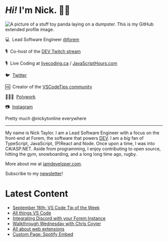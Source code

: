 # <em>Hi!</em> I'm Nick. 👋🏻

![A picture of a stuff toy panda laying on a dumpster. This is my GitHub extended profile image.](https://res.cloudinary.com/nickytonline/image/upload/w_1280,h_669,c_fill,q_auto,f_auto/w_860,c_fit,co_rgb:ffffff,g_south_west,x_30,y_280,l_text:roboto_64_bold:Not%20a%20real%20panda/w_860,c_fit,co_rgb:ffffff/social)


💻&nbsp;&nbsp;Lead Software Engineer [@forem](https://github.com/forem)

🎙&nbsp;&nbsp;Co-host of the [DEV Twitch stream](https://twitch.tv/thepracticaldev)

🎙️&nbsp;&nbsp;Live Coding at [livecoding.ca](https://livecoding.ca) / [JavaScriptHours.com](https://javascripthours.com)

🐦&nbsp;&nbsp;[Twitter](https://twitter.com/nickytonline)

🆚&nbsp;&nbsp;Creator of the [VSCodeTips community](https://community.vscodetips.com)

🤹🏻‍♂️&nbsp;&nbsp;[Polywork](https://timeline.iamdeveloper.com)

📷&nbsp;&nbsp;[Instagram](https://instagram.com/nickytonline)

Pretty much @nickytonline everywhere

<hr />

My name is Nick Taylor. I am a Lead Software Engineer with a focus on the front-end at Forem, the software that powers <a href="https://dev.to">DEV</a>. I am a <em>big</em> fan of TypeScript, JavaScript, (P)React and Node. Once upon a time, I was into C#/ASP.NET. Aside from programming, I enjoy contributing to open source, hitting the gym, snowboarding, and a long long time ago, rugby.

More about me at [iamdeveloper.com](https://iamdeveloper.com).

Subscribe to my [newsletter](https://www.iamdeveloper.com/posts/i-started-a-newsletter-3g8d)!

# Latest Content
<!-- BLOG-POST-LIST:START -->
- [September 16th: VS Code Tip of the Week](https://community.vscodetips.com/nickytonline/september-16th-vs-code-tip-of-the-week-ljn)
- [All things VS Code](https://community.vscodetips.com/nickytonline/all-things-vs-code-2mbo)
- [Integrating Discord with your Forem Instance](https://forem.dev/nickytonline/integrating-discord-with-your-forem-instance-k20)
- [Walkthrough Wednesday with Chris Coyier](https://www.youtube.com/watch?v=ZncQIITVOPI)
- [All about web extensions](https://community.vscodetips.com/nickytonline/all-about-web-extensions-41ge)
- [Custom Page: Spotify Embed](https://forem.dev/nickytonline/custom-page-spotify-embed-ci3)
<!-- BLOG-POST-LIST:END -->
